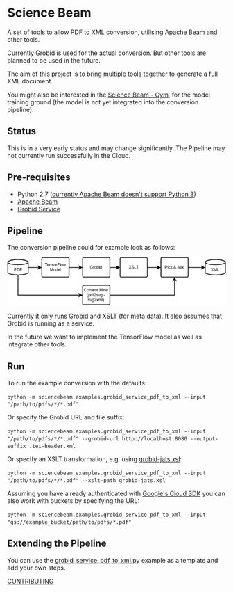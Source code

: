 Science Beam
============

A set of tools to allow PDF to XML conversion, utilising [Apache Beam](https://beam.apache.org/) and other tools.

Currently [Grobid](http://grobid.readthedocs.io/en/latest/) is used for the actual conversion. But other tools are planned to be used in the future.

The aim of this project is to bring multiple tools together to generate a full XML document.

You might also be interested in the [Science Beam - Gym](https://github.com/elifesciences/sciencebeam-gym), for the model training ground (the model is not yet integrated into the conversion pipeline).

Status
------
This is in a very early status and may change significantly. The Pipeline may not currently run successfully in the Cloud.

Pre-requisites
--------------
- Python 2.7 ([currently Apache Beam doesn't support Python 3](https://issues.apache.org/jira/browse/BEAM-1373))
- [Apache Beam](https://beam.apache.org/get-started/quickstart-py/)
- [Grobid Service](https://grobid.readthedocs.io/en/latest/Grobid-service/)

Pipeline
--------

The conversion pipeline could for example look as follows:

![Example Conversion Pipeline](doc/example-conversion-pipeline.png)

Currently it only runs Grobid and XSLT (for meta data). It also assumes that Grobid is running as a service.

In the future we want to implement the TensorFlow model as well as integrate other tools.

Run
---

To run the example conversion with the defaults:

`python -m sciencebeam.examples.grobid_service_pdf_to_xml --input "/path/to/pdfs/*/*.pdf"`

Or specify the Grobid URL and file suffix:

`python -m sciencebeam.examples.grobid_service_pdf_to_xml --input "/path/to/pdfs/*/*.pdf" --grobid-url http://localhost:8080 --output-suffix .tei-header.xml`

Or specify an XSLT transformation, e.g. using [grobid-jats.xsl](https://github.com/kermitt2/grobid/blob/master/grobid-core/src/main/resources/xslt/grobid-jats.xsl):

`python -m sciencebeam.examples.grobid_service_pdf_to_xml --input "/path/to/pdfs/*/*.pdf" --xslt-path grobid-jats.xsl`

Assuming you have already authenticated with [Google's Cloud SDK](https://cloud.google.com/sdk/) you can also work with buckets by specifying the URL:

`python -m sciencebeam.examples.grobid_service_pdf_to_xml --input "gs://example_bucket/path/to/pdfs/*.pdf"`

Extending the Pipeline
----------------------
You can use the [grobid_service_pdf_to_xml.py](sciencebeam/examples/grobid_service_pdf_to_xml.py) example as a template and add your own steps.

[CONTRIBUTING](CONTRIBUTING.md)
